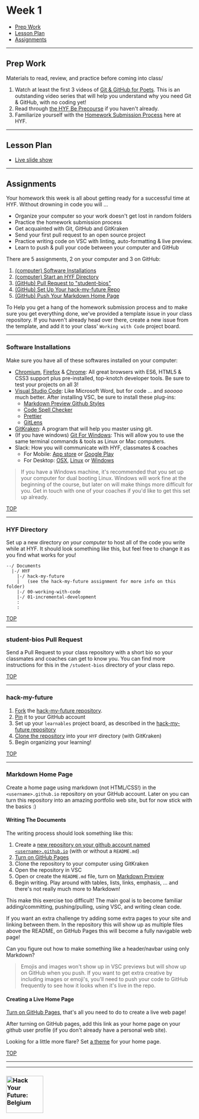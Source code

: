 # Week 1

* [Prep Work](#prep-work)
* [Lesson Plan](#lesson-plan)
* [Assignments](#assignments)

---

## Prep Work

Materials to read, review, and practice before coming into class/

1. Watch at least the first 3 videos of [Git & GitHub for Poets](https://www.youtube.com/playlist?list=PLRqwX-V7Uu6ZF9C0YMKuns9sLDzK6zoiV).  This is an outstanding video series that will help you understand why you need Git & GitHub, with no coding yet!
2. Read through [the HYF Be Precourse](https://github.com/hackyourfuturebelgium/precourse) if you haven't already.
3. Familiarize yourself with the [Homework Submission Process](http://github.com/hackyourfuturebelgium/homework-submission) here at HYF.

---

## Lesson Plan

* [Live slide show](https://hackyourfuture.be/working-with-code/week-1)

---

## Assignments

Your homework this week is all about getting ready for a successful time at HYF.  Without drowning in code you will ...

* Organize your computer so your work doesn't get lost in random folders
* Practice the homework submission process
* Get acquainted with Git, GitHub and GitKraken
* Send your first pull request to an open source project
* Practice writing code on VSC with linting, auto-formatting & live preview.
* Learn to push & pull your code between your computer and GitHub

There are 5 assignments, 2 on your computer and 3 on GitHub:

1. [(computer) Software Installations](#software-installations)
1. [(computer) Start an HYF Directory](#hyf-directory)
1. [(GitHub) Pull Request to "student-bios"](#student-bios-pull-request)
1. [(GitHub) Set Up Your hack-my-future Repo](#hack-my-future)
1. [(GitHub) Push Your Markdown Home Page](#markdown-home-page)

To Help you get a hang of the homework submission process and to make sure you get everything done, we've provided a template issue in your class repository.  If you haven't already head over there, create a new issue from the template, and add it to your class' `Working with Code` project board.

---

### Software Installations

Make sure you have all of these softwares installed on your computer:

* [Chromium](https://download-chromium.appspot.com/), [Firefox](https://www.mozilla.org/en-US/firefox/developer/) & [Chrome](https://www.google.com/chrome/): All great browsers with ES6, HTML5 & CSS3 support plus pre-installed, top-knotch developer tools. Be sure to test your projects on all 3!
* [Visual Studio Code](https://code.visualstudio.com/download): Like Microsoft Word, but for code ...  and _sooooo_ much better.  After installing VSC, be sure to install these plug-ins:
    * [Markdown Preview Github Styles](https://marketplace.visualstudio.com/items?itemName=bierner.markdown-preview-github-styles)
    * [Code Spell Checker](https://marketplace.visualstudio.com/items?itemName=streetsidesoftware.code-spell-checker)
    * [Prettier](https://marketplace.visualstudio.com/items?itemName=esbenp.prettier-vscode#overview)
    * [GitLens](https://marketplace.visualstudio.com/items?itemName=eamodio.gitlens)
* [GitKraken](https://www.gitkraken.com/download): A program that will help you master using git.
* (If you have windows) [Git For Windows](https://gitforwindows.org/): This will allow you to use the same terminal commands & tools as Linux or Mac computers.
* Slack: How you will communicate with HYF, classmates & coaches
   * For Mobile: [App store](https://itunes.apple.com/nl/app/slack/id803453959?mt=12) or [Google Play](https://play.google.com/store/apps/details?id=com.Slack&hl=nl)
   * For Desktop: [OSX](https://slack.com/downloads/osx), [Linux](https://slack.com/intl/en-be/downloads/linux) or [Windows](https://slack.com/downloads/windows)

> If you have a Windows machine, it's recommended that you set up your computer for dual booting Linux.  Windows will work fine at the beginning of the course, but later on will make things more difficult for you. Get in touch with one of your coaches if you'd like to get this set up already.

[TOP](#working-with-code--week-1-homework)

---

### HYF Directory

Set up a new directory *on your computer* to host all of the code you write while at HYF.  It should look something like this, but feel free to change it as you find what works for you!

```
--/ Documents
  |-/ HYF
    |-/ hack-my-future
    |   (see the hack-my-future assignment for more info on this folder)
    |-/ 00-working-with-code
    |-/ 01-incremental-development
    :
    :
```


[TOP](#working-with-code--week-1-homework)

---

### student-bios Pull Request

Send a Pull Request to your class repository with a short bio so your classmates and coaches can get to know you.  You can find more instructions for this in the `/student-bios` directory of your class repo.


[TOP](#working-with-code--week-1-homework)

---

### hack-my-future

1. [Fork](https://help.github.com/en/github/getting-started-with-github/fork-a-repo) the [hack-my-future repository](https://github.com/HackYourFutureBelgium/hack-my-future).
1. [Pin](https://github.blog/2016-06-16-pin-repositories-to-your-github-profile/) it to your GitHub account
1. Set up your `learnables` project board, as described in the [hack-my-future repository](https://github.com/HackYourFutureBelgium/hack-my-future)
1. [Clone the repository](https://support.gitkraken.com/working-with-repositories/open-clone-init/) into your `HYF` directory (with GitKraken)
1. Begin organizing your learning!


[TOP](#working-with-code--week-1-homework)

---

### Markdown Home Page

Create a home page using markdown (not HTML/CSS!) in the `<username>.github.io` repository on your GitHub account. Later on you can turn this repository into an amazing portfolio web site, but for now stick with the basics :)

#### Writing The Documents

The writing process should look something like this:

1. Create a [new repository on your github account named `<username>.github.io`](https://guides.github.com/features/pages) (with or without a `README.md`)
1. [Turn on GitHub Pages](https://guides.github.com/features/pages)
1. Clone the repository to your computer using GitKraken
1. Open the repository in VSC
1. Open or create the `README.md` file, turn on [Markdown Preview](https://marketplace.visualstudio.com/items?itemName=dmodalek.markdown-preview-github-styles-custom)
1. Begin writing.  Play around with tables, lists, links, emphasis, ... and there's not really much more to Markdown!

This make this exercise too difficult! The main goal is to become familiar adding/committing, pushing/pulling, using VSC, and writing clean code.

If you want an extra challenge try adding some extra pages to your site and linking between them.  In the repository this will show up as multiple files above the README, on GitHub Pages this will become a fully navigable web page!

Can you figure out how to make something like a header/navbar using only Markdown?

> Emojis and images won't show up in VSC previews but will show up on GitHub when you push.  If you want to get extra creative by including images or emoji's, you'll need to push your code to GitHub frequently to see how it looks when it's live in the repo.

#### Creating a Live Home Page

[Turn on GitHub Pages](https://help.github.com/en/github/working-with-github-pages/about-github-pages), that's all you need to do to create a live web page!

After turning on GitHub pages, add this link as your home page on your github user profile (if you don't already have a personal web site).

Looking for a little more flare?  Set [a theme](https://pages.github.com/themes/) for your home page.

[TOP](#working-with-code--week-1-homework)

---
---

### <a href="https://hackyourfuture.be" target="_blank"><img src="https://user-images.githubusercontent.com/18554853/63941625-4c7c3d00-ca6c-11e9-9a76-8d5e3632fe70.jpg" width="100" height="100" alt="Hack Your Future: Belgium"></a>

